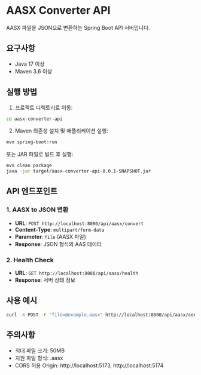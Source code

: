 # AASX Converter API

AASX 파일을 JSON으로 변환하는 Spring Boot API 서버입니다.

## 요구사항

- Java 17 이상
- Maven 3.6 이상

## 실행 방법

1. 프로젝트 디렉토리로 이동:
```bash
cd aasx-converter-api
```

2. Maven 의존성 설치 및 애플리케이션 실행:
```bash
mvn spring-boot:run
```

또는 JAR 파일로 빌드 후 실행:
```bash
mvn clean package
java -jar target/aasx-converter-api-0.0.1-SNAPSHOT.jar
```

## API 엔드포인트

### 1. AASX to JSON 변환
- **URL**: `POST http://localhost:8080/api/aasx/convert`
- **Content-Type**: `multipart/form-data`
- **Parameter**: `file` (AASX 파일)
- **Response**: JSON 형식의 AAS 데이터

### 2. Health Check
- **URL**: `GET http://localhost:8080/api/aasx/health`
- **Response**: 서버 상태 정보

## 사용 예시

```bash
curl -X POST -F "file=@example.aasx" http://localhost:8080/api/aasx/convert
```

## 주의사항

- 최대 파일 크기: 50MB
- 지원 파일 형식: .aasx
- CORS 허용 Origin: http://localhost:5173, http://localhost:5174